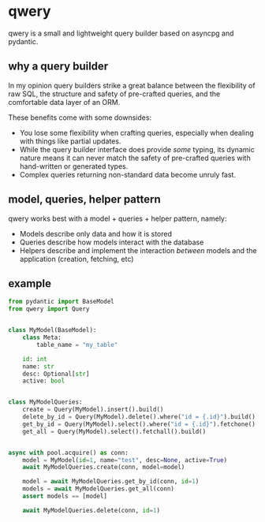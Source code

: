 # qwery

qwery is a small and lightweight query builder based on asyncpg and pydantic.

## why a query builder

In my opinion query builders strike a great balance between the flexibility of raw SQL, the structure and safety of pre-crafted queries, and the comfortable data layer of an ORM.

These benefits come with some downsides:

- You lose some flexibility when crafting queries, especially when dealing with things like partial updates.
- While the query builder interface does provide _some_ typing, its dynamic nature means it can never match the safety of pre-crafted queries with hand-written or generated types.
- Complex queries returning non-standard data become unruly fast.

## model, queries, helper pattern

qwery works best with a model + queries + helper pattern, namely:

- Models describe only data and how it is stored
- Queries describe how models interact with the database
- Helpers describe and implement the interaction _between_ models and the application (creation, fetching, etc)

## example

```py
from pydantic import BaseModel
from qwery import Query


class MyModel(BaseModel):
    class Meta:
        table_name = "my_table"

    id: int
    name: str
    desc: Optional[str]
    active: bool


class MyModelQueries:
    create = Query(MyModel).insert().build()
    delete_by_id = Query(MyModel).delete().where("id = {.id}").build()
    get_by_id = Query(MyModel).select().where("id = {.id}").fetchone().build()
    get_all = Query(MyModel).select().fetchall().build()


async with pool.acquire() as conn:
    model = MyModel(id=1, name="test", desc=None, active=True)
    await MyModelQueries.create(conn, model=model)

    model = await MyModelQueries.get_by_id(conn, id=1)
    models = await MyModelQueries.get_all(conn)
    assert models == [model]

    await MyModelQueries.delete(conn, id=1)
```
